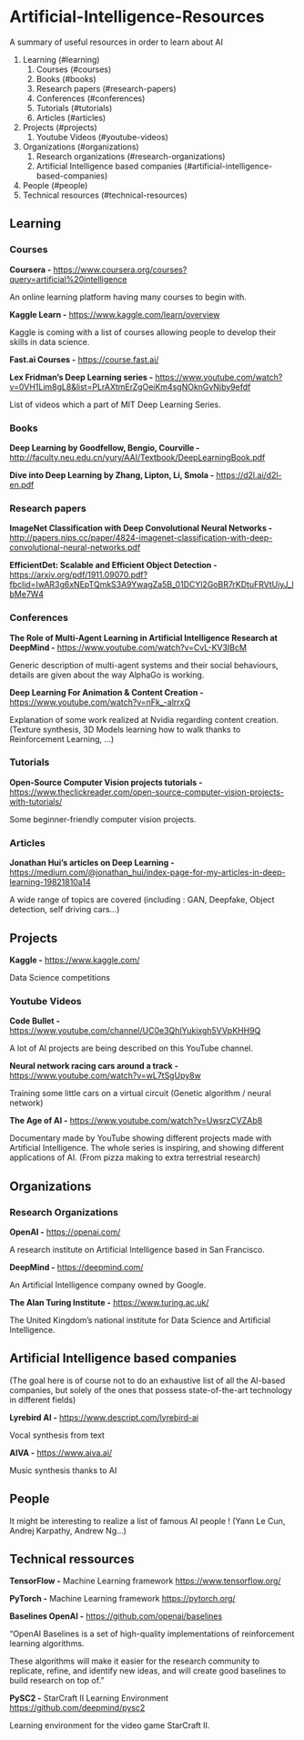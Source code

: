 # Artificial-Intelligence-Resources
A summary of useful resources in order to learn about AI

1. Learning (#learning)
	1. Courses (#courses)
	1. Books (#books)
	1. Research papers (#research-papers)
	1. Conferences (#conferences)
	1. Tutorials (#tutorials)
	1. Articles (#articles)
1. Projects (#projects)
	1. Youtube Videos (#youtube-videos)
1. Organizations (#organizations)
	1. Research organizations (#research-organizations)
	1. Artificial Intelligence based companies (#artificial-intelligence-based-companies)
1. People (#people)
1. Technical resources (#technical-resources)

## Learning

### Courses

**Coursera -** https://www.coursera.org/courses?query=artificial%20intelligence

An online learning platform having many courses to begin with. 	

**Kaggle Learn -** https://www.kaggle.com/learn/overview

Kaggle is coming with a list of courses allowing people to develop their skills in data science.  

**Fast.ai Courses -** https://course.fast.ai/



**Lex Fridman’s Deep Learning series -** https://www.youtube.com/watch?v=0VH1Lim8gL8&list=PLrAXtmErZgOeiKm4sgNOknGvNjby9efdf

List of videos which a part of MIT Deep Learning Series.

### Books

**Deep Learning by Goodfellow, Bengio, Courville -**
http://faculty.neu.edu.cn/yury/AAI/Textbook/DeepLearningBook.pdf

**Dive into Deep Learning by Zhang, Lipton, Li, Smola -**
https://d2l.ai/d2l-en.pdf

### Research papers

**ImageNet Classification with Deep Convolutional Neural Networks -** http://papers.nips.cc/paper/4824-imagenet-classification-with-deep-convolutional-neural-networks.pdf

**EfficientDet: Scalable and Efficient Object Detection -** https://arxiv.org/pdf/1911.09070.pdf?fbclid=IwAR3g6xNEpTQmkS3A9YwagZa5B_01DCYl2GoBR7rKDtuFRVtUiyJ_lbMe7W4

### Conferences

**The Role of Multi-Agent Learning in Artificial Intelligence Research at DeepMind -** https://www.youtube.com/watch?v=CvL-KV3IBcM

Generic description of multi-agent systems and their social behaviours, details are given about the way AlphaGo is working.

**Deep Learning For Animation & Content Creation -** https://www.youtube.com/watch?v=nFk_-alrrxQ

Explanation of some work realized at Nvidia regarding content creation. (Texture synthesis, 3D Models learning how to walk thanks to Reinforcement Learning, …)

### Tutorials

**Open-Source Computer Vision projects tutorials -** https://www.theclickreader.com/open-source-computer-vision-projects-with-tutorials/

Some beginner-friendly computer vision projects. 


### Articles

**Jonathan Hui’s articles on Deep Learning -** https://medium.com/@jonathan_hui/index-page-for-my-articles-in-deep-learning-19821810a14

A wide range of topics are covered (including : GAN, Deepfake, Object detection, self driving cars…)





## Projects

**Kaggle -** https://www.kaggle.com/

Data Science competitions


### Youtube Videos

**Code Bullet -** https://www.youtube.com/channel/UC0e3QhIYukixgh5VVpKHH9Q

A lot of AI projects are being described on this YouTube channel.

**Neural network racing cars around a track -** https://www.youtube.com/watch?v=wL7tSgUpy8w

Training some little cars on a virtual circuit (Genetic algorithm / neural network)

**The Age of AI -** https://www.youtube.com/watch?v=UwsrzCVZAb8

Documentary made by YouTube showing different projects made with Artificial Intelligence. The whole series is inspiring, and showing different applications of AI. (From pizza making to extra terrestrial research)



## Organizations

### Research Organizations

**OpenAI -** https://openai.com/

A research institute on Artificial Intelligence based in San Francisco.

**DeepMind -** https://deepmind.com/

An Artificial Intelligence company owned by Google. 

**The Alan Turing Institute -** https://www.turing.ac.uk/

The United Kingdom’s national institute for Data Science and Artificial Intelligence. 

## Artificial Intelligence based companies
(The goal here is of course not to do an exhaustive list of all the AI-based companies, but solely of the ones that possess state-of-the-art technology in different fields)

**Lyrebird AI -** https://www.descript.com/lyrebird-ai

Vocal synthesis from text


**AIVA -** https://www.aiva.ai/

Music synthesis thanks to AI



## People

It might be interesting to realize a list of famous AI people ! (Yann Le Cun, Andrej Karpathy, Andrew Ng…)

## Technical ressources

**TensorFlow -** Machine Learning framework https://www.tensorflow.org/

**PyTorch -** Machine Learning framework https://pytorch.org/

**Baselines OpenAI -** https://github.com/openai/baselines

“OpenAI Baselines is a set of high-quality implementations of reinforcement learning algorithms.

These algorithms will make it easier for the research community to replicate, refine, and identify new ideas, and will create good baselines to build research on top of.”


**PySC2 -** StarCraft II Learning Environment https://github.com/deepmind/pysc2

Learning environment for the video game StarCraft II. 
